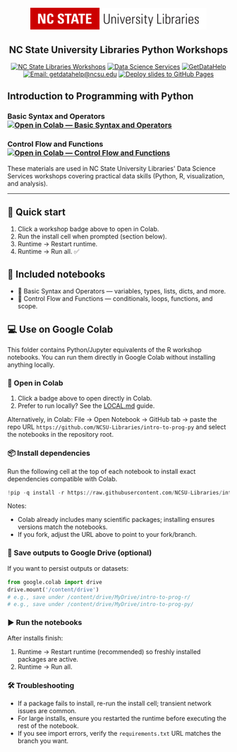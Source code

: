 <div align="center">

<a href="https://www.lib.ncsu.edu/" aria-label="nc state university libraries logo"><img src="assets/lib_logo_whiteBG.svg" width="400" alt="NC State University Libraries Logo" /></a>

<h2>NC State University Libraries Python Workshops</h2>

<a href="https://www.lib.ncsu.edu/workshops"><img alt="NC State Libraries Workshops" src="https://img.shields.io/badge/NC%20State%20Libraries-Workshops-red"></a>
<a href="https://www.lib.ncsu.edu/staff/department/data-science-services"><img alt="Data Science Services" src="https://img.shields.io/badge/Data%20Science%20Services-Libraries-red"></a>
<a href="https://go.ncsu.edu/getdatahelp"><img alt="GetDataHelp" src="https://img.shields.io/badge/Get%20Data%20Help-go.ncsu.edu%2Fgetdatahelp-red"></a>
<a href="mailto:getdatahelp@ncsu.edu"><img alt="Email: getdatahelp@ncsu.edu" src="https://img.shields.io/badge/Email-getdatahelp%40ncsu.edu-red"></a>
<a href="https://github.com/NCSU-Libraries/intro-to-prog-py/actions/workflows/deploy-page.yml"><img alt="Deploy slides to GitHub Pages" src="https://github.com/NCSU-Libraries/intro-to-prog-py/actions/workflows/deploy-page.yml/badge.svg"></a>
<br/>

</div>

## Introduction to Programming with Python

### Basic Syntax and Operators  <a href="https://colab.research.google.com/github/NCSU-Libraries/intro-to-prog-py/blob/main/basic-syntax-and-operators.ipynb"><img alt="Open in Colab — Basic Syntax and Operators" src="https://colab.research.google.com/assets/colab-badge.svg"></a></p>

### Control Flow and Functions <a href="https://colab.research.google.com/github/NCSU-Libraries/intro-to-prog-py/blob/main/control-flow-and-functions.ipynb"><img alt="Open in Colab — Control Flow and Functions" src="https://colab.research.google.com/assets/colab-badge.svg"></a></p>

These materials are used in NC State University Libraries' Data Science Services workshops covering practical data skills (Python, R, visualization, and analysis).

---

## 🚀 Quick start

1. Click a workshop badge above to open in Colab.
2. Run the install cell when prompted (section below).
3. Runtime → Restart runtime.
4. Runtime → Run all. ✅

## 📘 Included notebooks

- 🧱 Basic Syntax and Operators — variables, types, lists, dicts, and more.
- 🔁 Control Flow and Functions — conditionals, loops, functions, and scope.

## 💻 Use on Google Colab

This folder contains Python/Jupyter equivalents of the R workshop notebooks. You can run them directly in Google Colab without installing anything locally.

### 🔗 Open in Colab

1. Click a badge above to open directly in Colab.
2. Prefer to run locally? See the [LOCAL.md](LOCAL.md) guide.

Alternatively, in Colab: File → Open Notebook → GitHub tab → paste the repo URL `https://github.com/NCSU-Libraries/intro-to-prog-py` and select the notebooks in the repository root.

### 📦 Install dependencies

Run the following cell at the top of each notebook to install exact dependencies compatible with Colab.

```python
!pip -q install -r https://raw.githubusercontent.com/NCSU-Libraries/intro-to-prog-py/main/requirements.txt
```

Notes:
- Colab already includes many scientific packages; installing ensures versions match the notebooks.
- If you fork, adjust the URL above to point to your fork/branch.

### 💾 Save outputs to Google Drive (optional)

If you want to persist outputs or datasets:

```python
from google.colab import drive
drive.mount('/content/drive')
# e.g., save under /content/drive/MyDrive/intro-to-prog-r/
# e.g., save under /content/drive/MyDrive/intro-to-prog-py/
```

### ▶️ Run the notebooks

After installs finish:

1. Runtime → Restart runtime (recommended) so freshly installed packages are active.
2. Runtime → Run all.

### 🛠️ Troubleshooting

- If a package fails to install, re-run the install cell; transient network issues are common.
- For large installs, ensure you restarted the runtime before executing the rest of the notebook.
- If you see import errors, verify the `requirements.txt` URL matches the branch you want.
